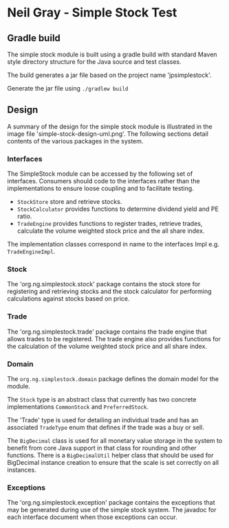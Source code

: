 # Neil Gray - Simple Stock Test

## Gradle build
The simple stock module is built using a gradle build with standard Maven style directory structure for the Java source and test classes.

The build generates a jar file based on the project name 'jpsimplestock'.

Generate the jar file using `./gradlew build`

## Design
A summary of the design for the simple stock module is illustrated in the image file 'simple-stock-design-uml.png'.
The following sections detail contents of the various packages in the system.

### Interfaces

The SimpleStock module can be accessed by the following set of interfaces.  Consumers should code to the interfaces rather than the implementations to ensure loose
coupling and to facilitate testing.

- `StockStore` store and retrieve stocks.
- `StockCalculator` provides functions to determine dividend yield and PE ratio.
- `TradeEngine` provides functions to register trades, retrieve trades, calculate the volume weighted stock price and the all share index.

The implementation classes correspond in name to the interfaces <Interface>Impl e.g. `TradeEngineImpl`.

### Stock
The 'org.ng.simplestock.stock' package contains the stock store for registering and retrieving stocks
and the stock calculator for performing calculations against stocks based on price.

### Trade
The 'org.ng.simplestock.trade' package contains the trade engine that allows trades to be registered. 
The trade engine also provides functions for the calculation of the volume weighted stock price
and all share index.

### Domain

The `org.ng.simplestock.domain` package defines the domain model for the module.

The `Stock` type is an abstract class that currently has two concrete implementations `CommonStock` and `PreferredStock`.

The 'Trade' type is used for detailing an individual trade and has an associated `TradeType` enum that defines if the trade was a buy or sell.

The `BigDecimal` class is used for all monetary value storage in the system to benefit from core Java support in that class for rounding and other functions.
There is a `BigDecimalUtil` helper class that should be used for BigDecimal instance creation to ensure that the scale is set correctly on all instances.

### Exceptions

The 'org.ng.simplestock.exception' package contains the exceptions that may be generated during use of the simple stock system.
The javadoc for each interface document when those exceptions can occur.
